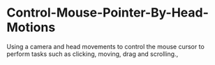 # Control-Mouse-Pointer-By-Head-Motions
Using a camera and head movements to control the mouse cursor to perform tasks such as clicking, moving, drag and scrolling., 
